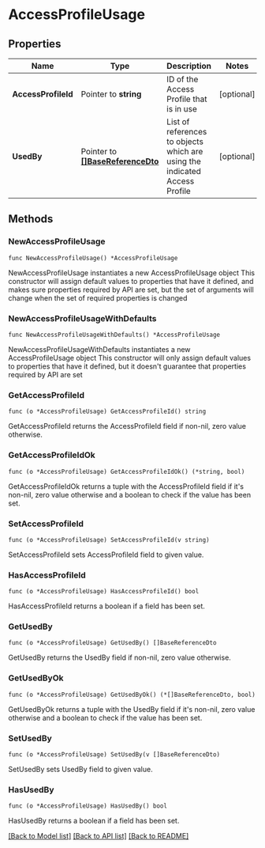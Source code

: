 # AccessProfileUsage

## Properties

Name | Type | Description | Notes
------------ | ------------- | ------------- | -------------
**AccessProfileId** | Pointer to **string** | ID of the Access Profile that is in use | [optional] 
**UsedBy** | Pointer to [**[]BaseReferenceDto**](BaseReferenceDto.md) | List of references to objects which are using the indicated Access Profile | [optional] 

## Methods

### NewAccessProfileUsage

`func NewAccessProfileUsage() *AccessProfileUsage`

NewAccessProfileUsage instantiates a new AccessProfileUsage object
This constructor will assign default values to properties that have it defined,
and makes sure properties required by API are set, but the set of arguments
will change when the set of required properties is changed

### NewAccessProfileUsageWithDefaults

`func NewAccessProfileUsageWithDefaults() *AccessProfileUsage`

NewAccessProfileUsageWithDefaults instantiates a new AccessProfileUsage object
This constructor will only assign default values to properties that have it defined,
but it doesn't guarantee that properties required by API are set

### GetAccessProfileId

`func (o *AccessProfileUsage) GetAccessProfileId() string`

GetAccessProfileId returns the AccessProfileId field if non-nil, zero value otherwise.

### GetAccessProfileIdOk

`func (o *AccessProfileUsage) GetAccessProfileIdOk() (*string, bool)`

GetAccessProfileIdOk returns a tuple with the AccessProfileId field if it's non-nil, zero value otherwise
and a boolean to check if the value has been set.

### SetAccessProfileId

`func (o *AccessProfileUsage) SetAccessProfileId(v string)`

SetAccessProfileId sets AccessProfileId field to given value.

### HasAccessProfileId

`func (o *AccessProfileUsage) HasAccessProfileId() bool`

HasAccessProfileId returns a boolean if a field has been set.

### GetUsedBy

`func (o *AccessProfileUsage) GetUsedBy() []BaseReferenceDto`

GetUsedBy returns the UsedBy field if non-nil, zero value otherwise.

### GetUsedByOk

`func (o *AccessProfileUsage) GetUsedByOk() (*[]BaseReferenceDto, bool)`

GetUsedByOk returns a tuple with the UsedBy field if it's non-nil, zero value otherwise
and a boolean to check if the value has been set.

### SetUsedBy

`func (o *AccessProfileUsage) SetUsedBy(v []BaseReferenceDto)`

SetUsedBy sets UsedBy field to given value.

### HasUsedBy

`func (o *AccessProfileUsage) HasUsedBy() bool`

HasUsedBy returns a boolean if a field has been set.


[[Back to Model list]](../README.md#documentation-for-models) [[Back to API list]](../README.md#documentation-for-api-endpoints) [[Back to README]](../README.md)


